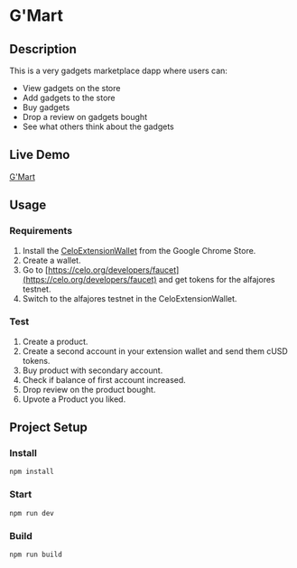 # G'Mart

## Description
This is a very gadgets marketplace dapp where users can:
* View gadgets on the store
* Add gadgets to the store
* Buy gadgets
* Drop a review on gadgets bought
* See what others think about the gadgets

## Live Demo
[G'Mart](https://horlarmmy.github.io/G-Mart/)
## Usage

### Requirements
1. Install the [CeloExtensionWallet](https://chrome.google.com/webstore/detail/celoextensionwallet/kkilomkmpmkbdnfelcpgckmpcaemjcdh?hl=en) from the Google Chrome Store.
2. Create a wallet.
3. Go to [https://celo.org/developers/faucet](https://celo.org/developers/faucet) and get tokens for the alfajores testnet.
4. Switch to the alfajores testnet in the CeloExtensionWallet.

### Test
1. Create a product.
2. Create a second account in your extension wallet and send them cUSD tokens.
3. Buy product with secondary account.
4. Check if balance of first account increased.
5. Drop review on the product bought.
6. Upvote a Product you liked.

## Project Setup

### Install
```
npm install
```

### Start
```
npm run dev
```

### Build
```
npm run build
